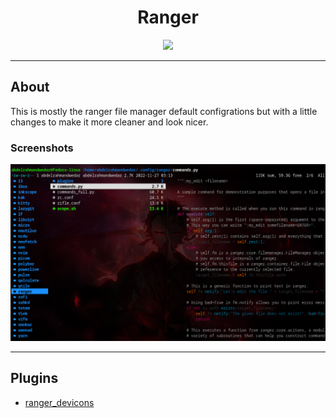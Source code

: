 <h1 align=center>Ranger</h1>
<p align=center>
	<img src="https://camo.githubusercontent.com/b410f2706397b50e183a62e72ea470c31109928d92bbfa357848413843545e33/68747470733a2f2f72616e6765722e6769746875622e696f2f72616e6765725f6c6f676f2e706e67" width=90>
</p>

---

## About 

This is mostly the ranger file manager default configrations but with a little changes to make it more cleaner and look nicer.

### Screenshots

![Screenshot](./assets/Screenshot.png)

---

## Plugins

- [ranger_devicons](https://github.com/alexanderjeurissen/ranger_devicons)
